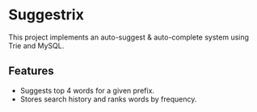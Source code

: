 # Suggestrix 
This project implements an auto-suggest & auto-complete system using Trie and MySQL.

## Features
- Suggests top 4 words for a given prefix.
- Stores search history and ranks words by frequency.

